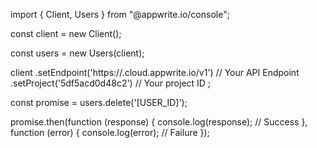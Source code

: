 import { Client, Users } from "@appwrite.io/console";

const client = new Client();

const users = new Users(client);

client
    .setEndpoint('https://<REGION>.cloud.appwrite.io/v1') // Your API Endpoint
    .setProject('5df5acd0d48c2') // Your project ID
;

const promise = users.delete('[USER_ID]');

promise.then(function (response) {
    console.log(response); // Success
}, function (error) {
    console.log(error); // Failure
});